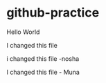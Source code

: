 # github-practice
Hello World

I changed this file

i changed this file -nosha

I changed this file - Muna

